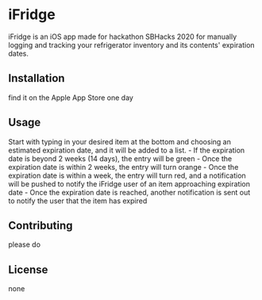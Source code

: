 # iFridge
iFridge is an iOS app made for hackathon SBHacks 2020 for manually logging and tracking your refrigerator inventory and its contents' expiration dates.

## Installation
find it on the Apple App Store one day

## Usage
Start with typing in your desired item at the bottom and choosing an estimated expiration date, and it will be added to a list.
	- If the expiration date is beyond 2 weeks (14 days), the entry will be green
	- Once the expiration date is within 2 weeks, the entry will turn orange
	- Once the expiration date is within a week, the entry will turn red, and a notification will be pushed to notify the iFridge user of an item approaching expiration date
	- Once the expiration date is reached, another notification is sent out to notify the user that the item has expired

## Contributing
please do

## License
none
